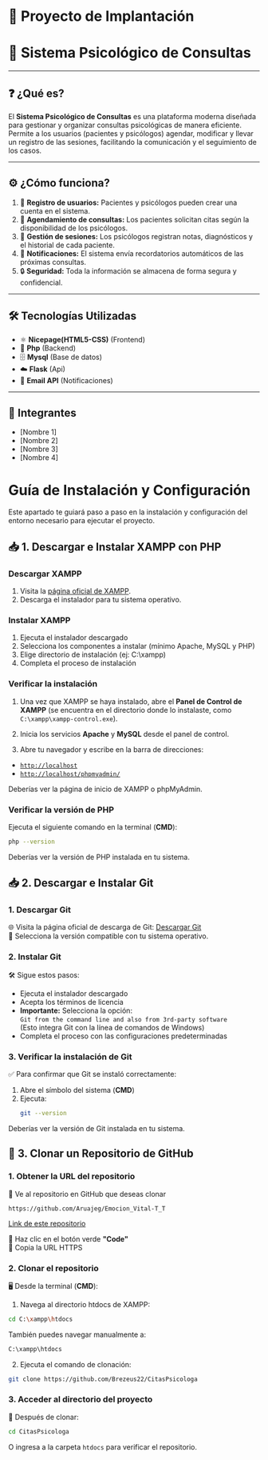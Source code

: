 # 💼 Proyecto de Implantación

# 🧠 Sistema Psicológico de Consultas

---

## ❓ ¿Qué es?

El **Sistema Psicológico de Consultas** es una plataforma moderna diseñada para gestionar y organizar consultas psicológicas de manera eficiente. Permite a los usuarios (pacientes y psicólogos) agendar, modificar y llevar un registro de las sesiones, facilitando la comunicación y el seguimiento de los casos.

---

## ⚙️ ¿Cómo funciona?

1. 👤 **Registro de usuarios:** Pacientes y psicólogos pueden crear una cuenta en el sistema.
2. 📅 **Agendamiento de consultas:** Los pacientes solicitan citas según la disponibilidad de los psicólogos.
3. 📝 **Gestión de sesiones:** Los psicólogos registran notas, diagnósticos y el historial de cada paciente.
4. 🔔 **Notificaciones:** El sistema envía recordatorios automáticos de las próximas consultas.
5. 🔒 **Seguridad:** Toda la información se almacena de forma segura y confidencial.

---

## 🛠️ Tecnologías Utilizadas

- ⚛️ **Nicepage(HTML5-CSS)** (Frontend)
- 🐍 **Php** (Backend)
- 🗄️ **Mysql** (Base de datos)
- ☁️ **Flask** (Api)
- 📧 **Email API** (Notificaciones)

---

## 👥 Integrantes

- [Nombre 1]
- [Nombre 2]
- [Nombre 3]
- [Nombre 4]

# Guía de Instalación y Configuración

Este apartado te guiará paso a paso en la instalación y configuración del entorno necesario para ejecutar el proyecto.

## 📥 1. Descargar e Instalar XAMPP con PHP

### Descargar XAMPP

1. Visita la [página oficial de XAMPP](https://www.apachefriends.org/es/index.html).
2. Descarga el instalador para tu sistema operativo.

### Instalar XAMPP

1. Ejecuta el instalador descargado
2. Selecciona los componentes a instalar (mínimo Apache, MySQL y PHP)
3. Elige directorio de instalación (ej: C:\xampp)
4. Completa el proceso de instalación

### Verificar la instalación

1. Una vez que XAMPP se haya instalado, abre el **Panel de Control de XAMPP** (se encuentra en el directorio donde lo instalaste, como `C:\xampp\xampp-control.exe`).

2. Inicia los servicios **Apache** y **MySQL** desde el panel de control.

3. Abre tu navegador y escribe en la barra de direcciones:

- [`http://localhost`](http://localhost)
- [`http://localhost/phpmyadmin/`](http://localhost/phpmyadmin/)

Deberías ver la página de inicio de XAMPP o phpMyAdmin.

### Verificar la versión de PHP

Ejecuta el siguiente comando en la terminal (**CMD**):

```sh
php --version
```

Deberías ver la versión de PHP instalada en tu sistema.

## 📥 2. Descargar e Instalar Git

### 1. Descargar Git

🌐 Visita la página oficial de descarga de Git: [Descargar Git](https://git-scm.com/downloads)  
🔻 Selecciona la versión compatible con tu sistema operativo.

### 2. Instalar Git

🛠️ Sigue estos pasos:

- Ejecuta el instalador descargado
- Acepta los términos de licencia
- **Importante:** Selecciona la opción:  
  `Git from the command line and also from 3rd-party software`  
  (Esto integra Git con la línea de comandos de Windows)
- Completa el proceso con las configuraciones predeterminadas

### 3. Verificar la instalación de Git

✅ Para confirmar que Git se instaló correctamente:

1. Abre el símbolo del sistema (**CMD**)
2. Ejecuta:
   ```sh
   git --version
   ```

Deberías ver la versión de Git instalada en tu sistema.

## 🐙 3. Clonar un Repositorio de GitHub

### 1. Obtener la URL del repositorio

🔹 Ve al repositorio en GitHub que deseas clonar

```plaintext
https://github.com/Aruajeg/Emocion_Vital-T_T
```

[Link de este repositorio](https://github.com/Brezeus22/CitasPsicologa)

🔹 Haz clic en el botón verde **"Code"**  
🔹 Copia la URL HTTPS

### 2. Clonar el repositorio

🖥️ Desde la terminal (**CMD**):

1. Navega al directorio htdocs de XAMPP:

```sh
cd C:\xampp\htdocs
```

También puedes navegar manualmente a:

```sh
C:\xampp\htdocs
```

2. Ejecuta el comando de clonación:

```sh
git clone https://github.com/Brezeus22/CitasPsicologa
```

### 3. Acceder al directorio del proyecto

📂 Después de clonar:

```sh
cd CitasPsicologa
```

O ingresa a la carpeta `htdocs` para verificar el repositorio.
